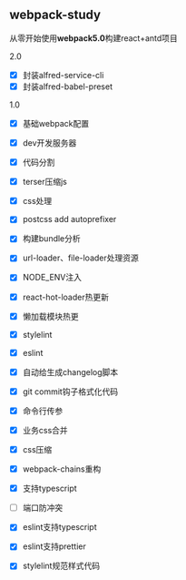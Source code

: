## webpack-study

从零开始使用**webpack5.0**构建react+antd项目

2.0
- [x] 封装alfred-service-cli
- [x] 封装alfred-babel-preset
  
1.0
- [x] 基础webpack配置
- [x] dev开发服务器
- [x] 代码分割
- [x] terser压缩js
- [x] css处理
- [x] postcss add autoprefixer
- [x] 构建bundle分析
- [x] url-loader、file-loader处理资源
- [x] NODE_ENV注入
- [x] react-hot-loader热更新
- [x] 懒加载模块热更
- [x] stylelint
- [x] eslint
- [x] 自动给生成changelog脚本
- [x] git commit钩子格式化代码
- [x] 命令行传参
- [x] 业务css合并
- [x] css压缩
- [x] webpack-chains重构
- [x] 支持typescript
- [ ] 端口防冲突
- [x] eslint支持typescript 
- [x] eslint支持prettier
- [x] stylelint规范样式代码

